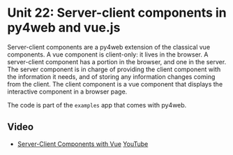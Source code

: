 # Unit 22: Server-client components in py4web and vue.js

Server-client components are a py4web extension of the classical vue components. 
A vue component is client-only: it lives in the browser. 
A server-client component has a portion in the browser, and one in the server. 
The server component is in charge of providing the client component with the information it needs, 
and of storing any information changes coming from the client. 
The client component is a vue component that displays the interactive component in a browser page. 

The code is part of the `examples` app that comes with py4web. 

## Video

* [Server-Client Components with Vue](https://drive.google.com/file/d/1LWYOg07PjeAHAtbMzjN_aslxCTMsM_nD/view?usp=sharing) [YouTube](https://youtu.be/wqSpxxhFW7E)
